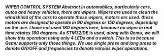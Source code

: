 ##### WIPER CONTROL SYSTEM Abstract In automobiles, particularly cars, autos and heavy vehicles, there are wipers. Wipers are used to clean the windshield of the cars to operate these wipers, motors are used. these motors are designed to operate in 90 degrees or 150 degrees, depending on the use. I have not used 180 degrees here, because no wiper in real time rotates 180 degrees. As STM32IDE is used, along with Qemu, we will show this operation using only 4 LEDs and a switch. This is so because Qemu supports only those things. We use single press and long press to denote ON/OFF and frequencies to denote varoius wiper operations.
